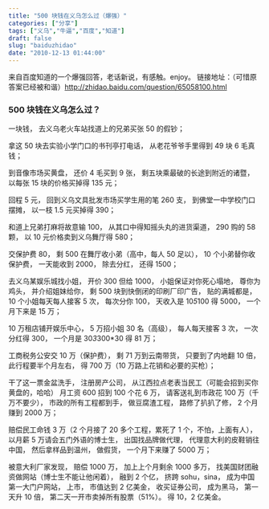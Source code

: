 ```yaml
---
title: "500 块钱在义乌怎么过（爆强）"
categories: ["分享"]
tags: ["义乌","牛逼","百度","知道"]
draft: false
slug: "baiduzhidao"
date: "2010-12-13 01:44:00"
---
```


来自百度知道的一个爆强回答，老话新说，有感触。enjoy。
 链接地址：（可惜原答案已经被和谐）<a href="http://zhidao.baidu.com/question/65058100.html" target="_blank">http://zhidao.baidu.com/question/65058100.html</a>
<h3>500 块钱在义乌怎么过？</h3>
一块钱，
去义乌老火车站找道上的兄弟买张 50 的假钞；

 拿这 50 块去实验小学门口的书刊亭打电话，
从老花爷爷手里得到 49 块 6 毛真钱；

 到音像市场买黄盘，
还价 4 毛买到 9 张，
剩五块乘最破的长途到附近的诸暨，
以每张 15 块的价格买掉得 135 元；

 回程 5 元，
回到义乌文具批发市场买学生用的笔 260 支，
到佛堂一中学校门口摆摊，
以一枝 1.5 元买掉得 390；

 和道上兄弟打麻将故意输 100，
从其口中得知摇头丸的进货渠道，
290 购的 58 颗，
以 10 元价格卖到义乌舞厅得 580；

 交保护费 80，
剩 500 在舞厅收小弟（高中，每人 50 足以），
10 个小弟替你收保护费，
一天能收到 2000，
除去分红，
还得 1500；

 去义乌某娱乐城找小姐，
开价 300 但给 1000，
小姐保证对你死心塌地，
尊你为鸡头，
并介绍姐妹给你，
剩 500 块到快倒闭的印刷厂印广告，
贴的满城都是，
10 个小姐每天每人接客 5 次，
每次分你 100，
天收入是 10*5*100 得 5000，
一个月下来是 15 万；

 10 万租店铺开娱乐中心，
5 万招小姐 30 名（高级），
每人每天接客 3 次，
一次分红得 300，
一个月是 30*3*300*30 得 81 万；

 工商税务公安交 10 万（保护费），
剩 71 万到云南带货，
只要到了内地翻 10 倍，
此行程要半个月左右，
得 700 万（10 万路上花销和必要的买枪）；

 干了这一票金盆洗手，
注册房产公司，
从江西拉点老表当民工（可能会招到买你黄盘的，哈哈）
月工资 600 招到 100 个花 6 万，
请客送礼到市政花 100 万（千万不要少），
市政的所有工程都到手，
做豆腐渣工程，
路修了扒扒了修，
2 个月赚到 2000 万；

 赔偿民工命钱 3 万（2 个月接了 20 多个工程，累死了 1 个，不怕，上面有人），
以月薪 5 万请会五门外语的博士生，
出国找品牌做代理，
代理意大利的皮鞋销往中国，
然后拿样品到温州，
做假货，
一个月下来赚了 5000 万；

 被意大利厂家发现，
赔偿 1000 万，
加上上个月剩余 1000 多万，
找美国财团融资做网站（博士生不能让他闲着），
融到 2 个亿，
挤跨 sohu，sina，
成为中国第一大门户网站，
上市，
市值达到 2 亿美金，
收买证券公司，
成为黑马，
第一天升 10 倍，
第二天一开市卖掉所有股票（51%）。
得 10，2 亿美金。

